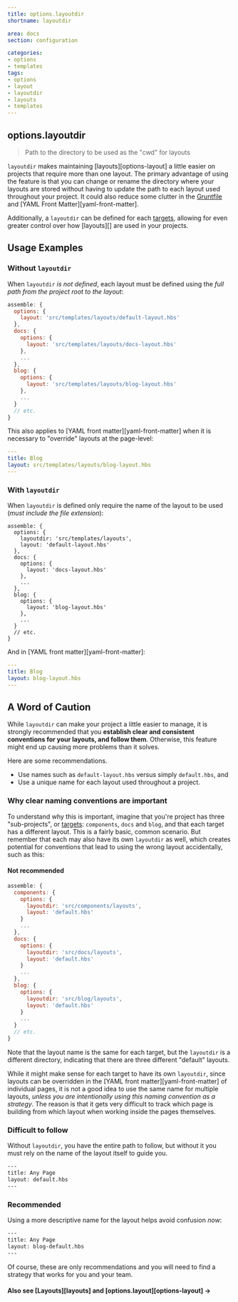 ```yaml
---
title: options.layoutdir
shortname: layoutdir

area: docs
section: configuration

categories:
- options
- templates
tags:
- options
- layout
- layoutdir
- layouts
- templates
---
```


## options.layoutdir

> Path to the directory to be used as the "cwd" for layouts

`layoutdir` makes maintaining [layouts][options-layout] a little easier on projects that require more than one layout. The primary advantage of using the feature is that you can change or rename the directory where your layouts are stored without having to update the path to each layout used throughout your project. It could also reduce some clutter in the [Gruntfile](http://gruntjs.com) and [YAML Front Matter][yaml-front-matter].

Additionally, a `layoutdir` can be defined for each [targets](http://gruntjs.com/configuring-tasks), allowing for even greater control over how [layouts][] are used in your projects.

## Usage Examples

### Without `layoutdir`
When `layoutdir` _is not defined_, each layout must be defined using the _full path from the project root to the layout_:

```js
assemble: {
  options: {
    layout: 'src/templates/layouts/default-layout.hbs'
  },
  docs: {
    options: {
      layout: 'src/templates/layouts/docs-layout.hbs'
    },
    ...
  },
  blog: {
    options: {
      layout: 'src/templates/layouts/blog-layout.hbs'
    },
    ...
  }
  // etc.
}
```

This also applies to [YAML front matter][yaml-front-matter] when it is necessary to "override" layouts at the page-level:

``` yaml
---
title: Blog
layout: src/templates/layouts/blog-layout.hbs
---
```


### With `layoutdir`

When `layoutdir` is defined only require the name of the layout to be used (_must include the file extension_):

```
assemble: {
  options: {
    layoutdir: 'src/templates/layouts',
    layout: 'default-layout.hbs'
  },
  docs: {
    options: {
      layout: 'docs-layout.hbs'
    },
    ...
  },
  blog: {
    options: {
      layout: 'blog-layout.hbs'
    },
    ...
  }
  // etc.
}
```

And in [YAML front matter][yaml-front-matter]:

``` yaml
---
title: Blog
layout: blog-layout.hbs
---
```


## A Word of Caution
While `layoutdir` can make your project a little easier to manage, it is strongly recommended that you **establish clear and consistent conventions for your layouts, and follow them**. Otherwise, this feature might end up causing more problems than it solves.

Here are some recommendations.

* Use names such as `default-layout.hbs` versus simply `default.hbs`, and
* Use a unique name for each layout used throughout a project.

### Why clear naming conventions are important

To understand why this is important, imagine that you're project has three "sub-projects", or [targets](http://gruntjs.com/configuring-tasks): `components`, `docs` and `blog`, and that each target has a different layout. This is a fairly basic, common scenario. But remember that each may also have its own `layoutdir` as well, which creates potential for conventions that lead to using the wrong layout accidentally, such as this:

#### Not recommended

```js
assemble: {
  components: {
    options: {
      layoutdir: 'src/components/layouts',
      layout: 'default.hbs'
    }
    ...
  },
  docs: {
    options: {
      layoutdir: 'src/docs/layouts',
      layout: 'default.hbs'
    }
    ...
  },
  blog: {
    options: {
      layoutdir: 'src/blog/layouts',
      layout: 'default.hbs'
    }
    ...
  }
  // etc.
}
```
Note that the layout name is the same for each target, but the `layoutdir` is a different directory, indicating that there are three different "default" layouts.

While it might make sense for each target to have its own `layoutdir`, since layouts can be overridden in the [YAML front matter][yaml-front-matter] of individual pages, it is not a good idea to use the same name for multiple layouts, _unless you are intentionally using this naming convention as a strategy_. The reason is that it gets very difficult to track which page is building from which layout when working inside the pages themselves.

### Difficult to follow

Without `layoutdir`, you have the entire path to follow, but without it you must rely on the name of the layout itself to guide you.

``` html
---
title: Any Page
layout: default.hbs
---
```

### Recommended

Using a more descriptive name for the layout helps avoid confusion _now_:

``` html
---
title: Any Page
layout: blog-default.hbs
---
```

Of course, these are only recommendations and you will need to find a strategy that works for you and your team.


#### Also see [Layouts][layouts] and [options.layout][options-layout] →
